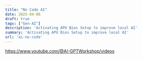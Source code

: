 ```yaml
---
title: "No Code AI" 
date: 2025-04-06
draft: true
tags: ["Gen-AI"]
description: 'Activating APU Bios Setup to improve local AI'
summary: 'Activating APU Bios Setup to improve local AI'
url: 'ai-no-code'
---
```


https://www.youtube.com/@AI-GPTWorkshop/videos